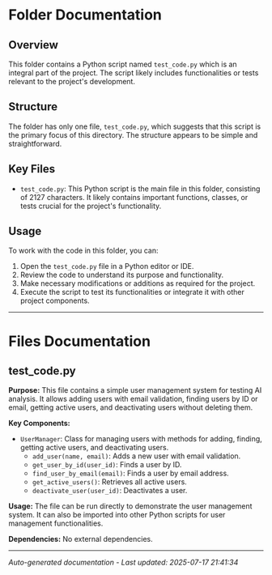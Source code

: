# Folder Documentation

## Overview
This folder contains a Python script named `test_code.py` which is an integral part of the project. The script likely includes functionalities or tests relevant to the project's development.

## Structure
The folder has only one file, `test_code.py`, which suggests that this script is the primary focus of this directory. The structure appears to be simple and straightforward.

## Key Files
- `test_code.py`: This Python script is the main file in this folder, consisting of 2127 characters. It likely contains important functions, classes, or tests crucial for the project's functionality.

## Usage
To work with the code in this folder, you can:
1. Open the `test_code.py` file in a Python editor or IDE.
2. Review the code to understand its purpose and functionality.
3. Make necessary modifications or additions as required for the project.
4. Execute the script to test its functionalities or integrate it with other project components.

---

# Files Documentation

## test_code.py

**Purpose:** This file contains a simple user management system for testing AI analysis. It allows adding users with email validation, finding users by ID or email, getting active users, and deactivating users without deleting them.

**Key Components:**
- `UserManager`: Class for managing users with methods for adding, finding, getting active users, and deactivating users.
  - `add_user(name, email)`: Adds a new user with email validation.
  - `get_user_by_id(user_id)`: Finds a user by ID.
  - `find_user_by_email(email)`: Finds a user by email address.
  - `get_active_users()`: Retrieves all active users.
  - `deactivate_user(user_id)`: Deactivates a user.

**Usage:** The file can be run directly to demonstrate the user management system. It can also be imported into other Python scripts for user management functionalities.

**Dependencies:** No external dependencies.

---
*Auto-generated documentation - Last updated: 2025-07-17 21:41:34*
